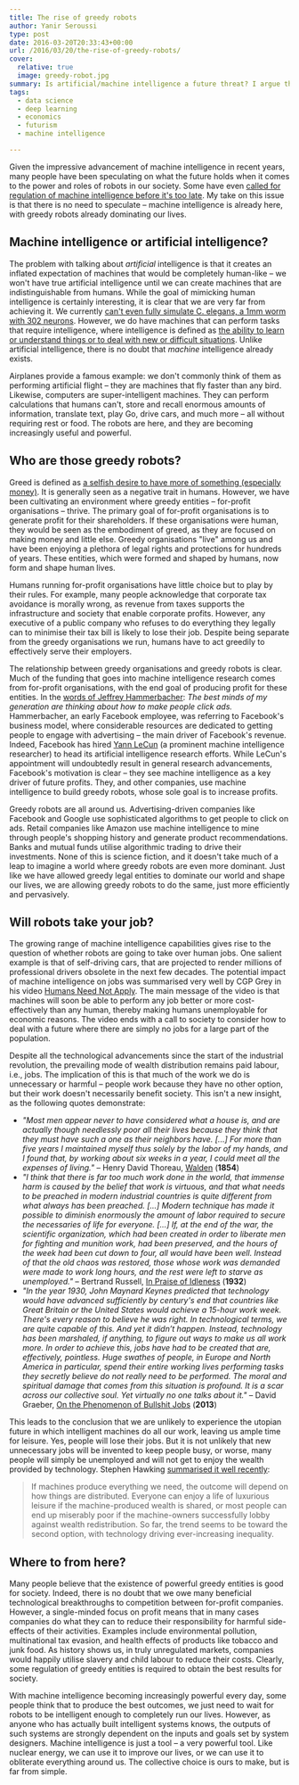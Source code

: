 ```yaml
---
title: The rise of greedy robots
author: Yanir Seroussi
type: post
date: 2016-03-20T20:33:43+00:00
url: /2016/03/20/the-rise-of-greedy-robots/
cover:
  relative: true
  image: greedy-robot.jpg
summary: Is artificial/machine intelligence a future threat? I argue that it's already here, with greedy robots already dominating our lives.
tags:
  - data science
  - deep learning
  - economics
  - futurism
  - machine intelligence

---
```

Given the impressive advancement of machine intelligence in recent years, many people have been speculating on what the future holds when it comes to the power and roles of robots in our society. Some have even <a href="http://www.theguardian.com/technology/2014/oct/27/elon-musk-artificial-intelligence-ai-biggest-existential-threat" target="_blank" rel="noopener">called for regulation of machine intelligence before it's too late</a>. My take on this issue is that there is no need to speculate &ndash; machine intelligence is already here, with greedy robots already dominating our lives.

## Machine intelligence or artificial intelligence?

The problem with talking about _artificial_ intelligence is that it creates an inflated expectation of machines that would be completely human-like &ndash; we won't have true artificial intelligence until we can create machines that are indistinguishable from humans. While the goal of mimicking human intelligence is certainly interesting, it is clear that we are very far from achieving it. We currently <a href="http://www.openworm.org/" target="_blank" rel="noopener">can't even fully simulate C. elegans, a 1mm worm with 302 neurons</a>. However, we do have machines that can perform tasks that require intelligence, where intelligence is defined as <a href="http://www.merriam-webster.com/dictionary/intelligence" target="_blank" rel="noopener">the ability to learn or understand things or to deal with new or difficult situations</a>. Unlike artificial intelligence, there is no doubt that _machine_ intelligence already exists.

Airplanes provide a famous example: we don't commonly think of them as performing artificial flight &ndash; they are machines that fly faster than any bird. Likewise, computers are super-intelligent machines. They can perform calculations that humans can't, store and recall enormous amounts of information, translate text, play Go, drive cars, and much more &ndash; all without requiring rest or food. The robots are here, and they are becoming increasingly useful and powerful.

## Who are those greedy robots?

Greed is defined as <a href="http://www.merriam-webster.com/dictionary/greed" target="_blank" rel="noopener">a selfish desire to have more of something (especially money)</a>. It is generally seen as a negative trait in humans. However, we have been cultivating an environment where greedy entities &ndash; for-profit organisations &ndash; thrive. The primary goal of for-profit organisations is to generate profit for their shareholders. If these organisations were human, they would be seen as the embodiment of greed, as they are focused on making money and little else. Greedy organisations "live" among us and have been enjoying a plethora of legal rights and protections for hundreds of years. These entities, which were formed and shaped by humans, now form and shape human lives.

Humans running for-profit organisations have little choice but to play by their rules. For example, many people acknowledge that corporate tax avoidance is morally wrong, as revenue from taxes supports the infrastructure and society that enable corporate profits. However, any executive of a public company who refuses to do everything they legally can to minimise their tax bill is likely to lose their job. Despite being separate from the greedy organisations we run, humans have to act greedily to effectively serve their employers.

The relationship between greedy organisations and greedy robots is clear. Much of the funding that goes into machine intelligence research comes from for-profit organisations, with the end goal of producing profit for these entities. In the <a href="http://www.fastcompany.com/3008436/takeaway/why-data-god-jeffrey-hammerbacher-left-facebook-found-cloudera" target="_blank" rel="noopener">words of Jeffrey Hammerbacher</a>: _The best minds of my generation are thinking about how to make people click ads._ Hammerbacher, an early Facebook employee, was referring to Facebook's business model, where considerable resources are dedicated to getting people to engage with advertising &ndash; the main driver of Facebook's revenue. Indeed, Facebook has hired <a href="https://en.wikipedia.org/wiki/Yann_LeCun" target="_blank" rel="noopener">Yann LeCun</a> (a prominent machine intelligence researcher) to head its artificial intelligence research efforts. While LeCun's appointment will undoubtedly result in general research advancements, Facebook's motivation is clear &ndash; they see machine intelligence as a key driver of future profits. They, and other companies, use machine intelligence to build greedy robots, whose sole goal is to increase profits.

Greedy robots are all around us. Advertising-driven companies like Facebook and Google use sophisticated algorithms to get people to click on ads. Retail companies like Amazon use machine intelligence to mine through people's shopping history and generate product recommendations. Banks and mutual funds utilise algorithmic trading to drive their investments. None of this is science fiction, and it doesn't take much of a leap to imagine a world where greedy robots are even more dominant. Just like we have allowed greedy legal entities to dominate our world and shape our lives, we are allowing greedy robots to do the same, just more efficiently and pervasively.

## Will robots take your job?

The growing range of machine intelligence capabilities gives rise to the question of whether robots are going to take over human jobs. One salient example is that of self-driving cars, that are projected to render millions of professional drivers obsolete in the next few decades. The potential impact of machine intelligence on jobs was summarised very well by CGP Grey in his video <a href="https://www.youtube.com/watch?v=7Pq-S557XQU" target="_blank" rel="noopener">Humans Need Not Apply</a>. The main message of the video is that machines will soon be able to perform any job better or more cost-effectively than any human, thereby making humans unemployable for economic reasons. The video ends with a call to society to consider how to deal with a future where there are simply no jobs for a large part of the population.

Despite all the technological advancements since the start of the industrial revolution, the prevailing mode of wealth distribution remains paid labour, i.e., jobs. The implication of this is that much of the work we do is unnecessary or harmful &ndash; people work because they have no other option, but their work doesn't necessarily benefit society. This isn't a new insight, as the following quotes demonstrate:

  * _"Most men appear never to have considered what a house is, and are actually though needlessly poor all their lives because they think that they must have such a one as their neighbors have. [...] For more than five years I maintained myself thus solely by the labor of my hands, and I found that, by working about six weeks in a year, I could meet all the expenses of living."_ &#8211; Henry David Thoreau, <a href="http://www.gutenberg.org/files/205/205-h/205-h.htm" target="_blank" rel="noopener">Walden</a> (**1854**) 
  * _"I think that there is far too much work done in the world, that immense harm is caused by the belief that work is virtuous, and that what needs to be preached in modern industrial countries is quite different from what always has been preached. [...] Modern technique has made it possible to diminish enormously the amount of labor required to secure the necessaries of life for everyone. [...] If, at the end of the war, the scientific organization, which had been created in order to liberate men for fighting and munition work, had been preserved, and the hours of the week had been cut down to four, all would have been well. Instead of that the old chaos was restored, those whose work was demanded were made to work long hours, and the rest were left to starve as unemployed."_ &#8211; Bertrand Russell, <a href="http://www.zpub.com/notes/idle.html" target="_blank" rel="noopener">In Praise of Idleness</a> (**1932**) 
  * _"In the year 1930, John Maynard Keynes predicted that technology would have advanced sufficiently by century's end that countries like Great Britain or the United States would achieve a 15-hour work week. There's every reason to believe he was right. In technological terms, we are quite capable of this. And yet it didn’t happen. Instead, technology has been marshaled, if anything, to figure out ways to make us all work more. In order to achieve this, jobs have had to be created that are, effectively, pointless. Huge swathes of people, in Europe and North America in particular, spend their entire working lives performing tasks they secretly believe do not really need to be performed. The moral and spiritual damage that comes from this situation is profound. It is a scar across our collective soul. Yet virtually no one talks about it."_ &#8211; David Graeber, <a href="http://strikemag.org/bullshit-jobs/" target="_blank" rel="noopener">On the Phenomenon of Bullshit Jobs</a> (**2013**) 

This leads to the conclusion that we are unlikely to experience the utopian future in which intelligent machines do all our work, leaving us ample time for leisure. Yes, people will lose their jobs. But it is not unlikely that new unnecessary jobs will be invented to keep people busy, or worse, many people will simply be unemployed and will not get to enjoy the wealth provided by technology. Stephen Hawking <a href="https://www.reddit.com/r/science/comments/3nyn5i/science_ama_series_stephen_hawking_ama_answers/cvsdmkv" target="_blank" rel="noopener">summarised it well recently</a>:

> If machines produce everything we need, the outcome will depend on how things are distributed. Everyone can enjoy a life of luxurious leisure if the machine-produced wealth is shared, or most people can end up miserably poor if the machine-owners successfully lobby against wealth redistribution. So far, the trend seems to be toward the second option, with technology driving ever-increasing inequality.

## Where to from here?

Many people believe that the existence of powerful greedy entities is good for society. Indeed, there is no doubt that we owe many beneficial technological breakthroughs to competition between for-profit companies. However, a single-minded focus on profit means that in many cases companies do what they can to reduce their responsibility for harmful side-effects of their activities. Examples include environmental pollution, multinational tax evasion, and health effects of products like tobacco and junk food. As history shows us, in truly unregulated markets, companies would happily utilise slavery and child labour to reduce their costs. Clearly, some regulation of greedy entities is required to obtain the best results for society.

With machine intelligence becoming increasingly powerful every day, some people think that to produce the best outcomes, we just need to wait for robots to be intelligent enough to completely run our lives. However, as anyone who has actually built intelligent systems knows, the outputs of such systems are strongly dependent on the inputs and goals set by system designers. Machine intelligence is just a tool &ndash; a very powerful tool. Like nuclear energy, we can use it to improve our lives, or we can use it to obliterate everything around us. The collective choice is ours to make, but is far from simple.

